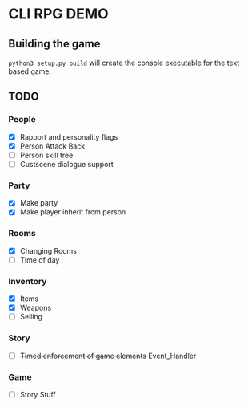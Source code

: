 # CLI RPG DEMO
## Building the game
`python3 setup.py build` will create the console executable for the text based game. 

## TODO
### People
* [x] Rapport and personality flags
* [x] Person Attack Back
* [ ] Person skill tree
* [ ] Custscene dialogue support
### Party
* [x] Make party
* [x] Make player inherit from person
### Rooms
* [x] Changing Rooms
* [ ] Time of day
### Inventory
* [x] Items
* [x] Weapons
* [ ] Selling
### Story
* [ ] ~~Timed enforcement of game elements~~ Event_Handler
### Game
* [ ] Story Stuff
